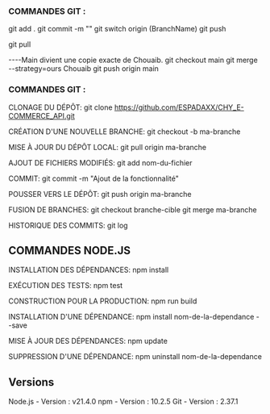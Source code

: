 ### COMMANDES GIT :

git add .
git commit -m ""
git switch origin (BranchName)
git push

git pull

----Main divient une copie exacte de Chouaib.
git checkout main
git merge --strategy=ours Chouaib
git push origin main

### COMMANDES GIT :

CLONAGE DU DÉPÔT: git clone https://github.com/ESPADAXX/CHY_E-COMMERCE_API.git

CRÉATION D'UNE NOUVELLE BRANCHE: git checkout -b ma-branche

MISE À JOUR DU DÉPÔT LOCAL: git pull origin ma-branche

AJOUT DE FICHIERS MODIFIÉS: git add nom-du-fichier

COMMIT: git commit -m "Ajout de la fonctionnalité"

POUSSER VERS LE DÉPÔT: git push origin ma-branche

FUSION DE BRANCHES:
git checkout branche-cible
git merge ma-branche

HISTORIQUE DES COMMITS: git log

## COMMANDES NODE.JS

INSTALLATION DES DÉPENDANCES: npm install

EXÉCUTION DES TESTS: npm test

CONSTRUCTION POUR LA PRODUCTION: npm run build

INSTALLATION D'UNE DÉPENDANCE: npm install nom-de-la-dependance --save

MISE À JOUR DES DÉPENDANCES: npm update

SUPPRESSION D'UNE DÉPENDANCE: npm uninstall nom-de-la-dependance

## Versions

Node.js - Version : v21.4.0
npm - Version : 10.2.5
Git - Version : 2.37.1
